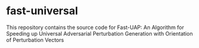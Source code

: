 # fast-universal

This repository contains the source code for Fast-UAP: An Algorithm for Speeding up Universal Adversarial Perturbation Generation with Orientation of Perturbation Vectors
